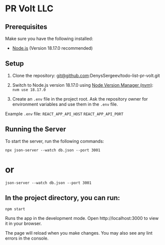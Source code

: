 # PR Volt LLC

## Prerequisites

Make sure you have the following installed:

- [Node.js](https://nodejs.org/) (Version 18.17.0 recommended)

## Setup

1. Clone the repository:
   git@github.com:DenysSergeev/todo-list-pr-volt.git

2. Switch to Node.js version 18.17.0 using [Node Version Manager (nvm)](https://github.com/nvm-sh/nvm):
   `nvm use 18.17.0`

3. Create an `.env` file in the project root. Ask the repository owner for environment variables and use them in the `.env` file.

Example `.env` file:
`REACT_APP_API_HOST`
`REACT_APP_API_PORT`

## Running the Server

To start the server, run the following commands:

`npx json-server --watch db.json --port 3001`

# or

`json-server --watch db.json --port 3001`

## In the project directory, you can run:

`npm start`

Runs the app in the development mode.
Open http://localhost:3000 to view it in your browser.

The page will reload when you make changes.
You may also see any lint errors in the console.
